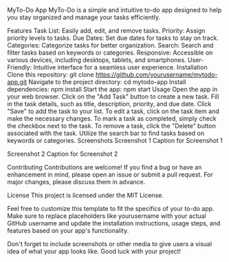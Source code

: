 
MyTo-Do App
MyTo-Do is a simple and intuitive to-do app designed to help you stay organized and manage your tasks efficiently.

Features
Task List: Easily add, edit, and remove tasks.
Priority: Assign priority levels to tasks.
Due Dates: Set due dates for tasks to stay on track.
Categories: Categorize tasks for better organization.
Search: Search and filter tasks based on keywords or categories.
Responsive: Accessible on various devices, including desktops, tablets, and smartphones.
User-Friendly: Intuitive interface for a seamless user experience.
Installation
Clone this repository: git clone https://github.com/yourusername/mytodo-app.git
Navigate to the project directory: cd mytodo-app
Install dependencies: npm install
Start the app: npm start
Usage
Open the app in your web browser.
Click on the "Add Task" button to create a new task.
Fill in the task details, such as title, description, priority, and due date.
Click "Save" to add the task to your list.
To edit a task, click on the task item and make the necessary changes.
To mark a task as completed, simply check the checkbox next to the task.
To remove a task, click the "Delete" button associated with the task.
Utilize the search bar to find tasks based on keywords or categories.
Screenshots
Screenshot 1
Caption for Screenshot 1

Screenshot 2
Caption for Screenshot 2

Contributing
Contributions are welcome! If you find a bug or have an enhancement in mind, please open an issue or submit a pull request. For major changes, please discuss them in advance.

License
This project is licensed under the MIT License.

Feel free to customize this template to fit the specifics of your to-do app. Make sure to replace placeholders like yourusername with your actual GitHub username and update the installation instructions, usage steps, and features based on your app's functionality.

Don't forget to include screenshots or other media to give users a visual idea of what your app looks like. Good luck with your project!




